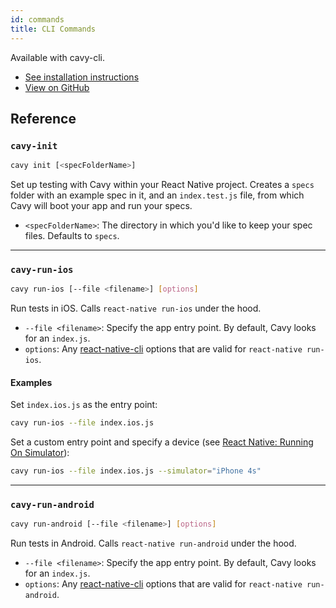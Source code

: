 ```yaml
---
id: commands
title: CLI Commands
---
```


Available with cavy-cli.

* [See installation instructions](../getting-started/installing)
* [View on GitHub](https://github.com/pixielabs/cavy-cli)

## Reference

### `cavy-init`

```bash
cavy init [<specFolderName>]
```

Set up testing with Cavy within your React Native project. Creates a `specs`
folder with an example spec in it, and an `index.test.js` file, from which Cavy
will boot your app and run your specs.

* `<specFolderName>`: The directory in which you'd like to keep your
spec files. Defaults to `specs`.

---

### `cavy-run-ios`

```bash
cavy run-ios [--file <filename>] [options]
```

Run tests in iOS. Calls `react-native run-ios` under the hood.

* `--file <filename>`: Specify the app entry point. By default, Cavy
looks for an `index.js`.
* `options`: Any [react-native-cli](https://www.npmjs.com/package/react-native-cli) options that are valid for `react-native run-ios`.

#### Examples

Set `index.ios.js` as the entry point:

```bash
cavy run-ios --file index.ios.js
```

Set a custom entry point and specify a device (see [React Native: Running On
Simulator](https://facebook.github.io/react-native/docs/running-on-simulator-ios)):
```bash
cavy run-ios --file index.ios.js --simulator="iPhone 4s"
```

---

### `cavy-run-android`

```bash
cavy run-android [--file <filename>] [options]
```

Run tests in Android. Calls `react-native run-android` under the hood.

* `--file <filename>`: Specify the app entry point. By default, Cavy
looks for an `index.js`.
* `options`: Any [react-native-cli](https://www.npmjs.com/package/react-native-cli) options that are valid for `react-native run-android`.
